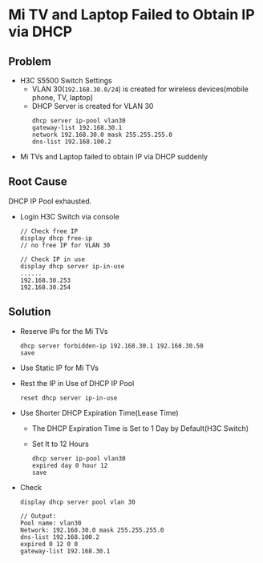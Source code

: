 # Mi TV and Laptop Failed to Obtain IP via DHCP

## Problem
* H3C S5500 Switch Settings
  * VLAN 30(`192.168.30.0/24`) is created for wireless devices(mobile phone, TV, laptop)
  * DHCP Server is created for VLAN 30
    ```
    dhcp server ip-pool vlan30
    gateway-list 192.168.30.1
    network 192.168.30.0 mask 255.255.255.0
    dns-list 192.168.100.2
    ```
* Mi TVs and Laptop failed to obtain IP via DHCP suddenly

## Root Cause
DHCP IP Pool exhausted.
* Login H3C Switch via console

  ```
  // Check free IP
  display dhcp free-ip
  // no free IP for VLAN 30
  ```

  ```
  // Check IP in use
  display dhcp server ip-in-use
  ......
  192.168.30.253
  192.168.30.254
  ```
## Solution
* Reserve IPs for the Mi TVs

  ```
  dhcp server forbidden-ip 192.168.30.1 192.168.30.50
  save
  ```

* Use Static IP for Mi TVs
* Rest the IP in Use of DHCP IP Pool
  ```
  reset dhcp server ip-in-use
  ```
* Use Shorter DHCP Expiration Time(Lease Time)
  * The DHCP Expiration Time is Set to 1 Day by Default(H3C Switch)
  * Set It to 12 Hours

    ```
    dhcp server ip-pool vlan30
    expired day 0 hour 12
    save
    ```

* Check

  ```
  display dhcp server pool vlan 30
  
  // Output:
  Pool name: vlan30
  Network: 192.168.30.0 mask 255.255.255.0
  dns-list 192.168.100.2
  expired 0 12 0 0
  gateway-list 192.168.30.1
  ```

